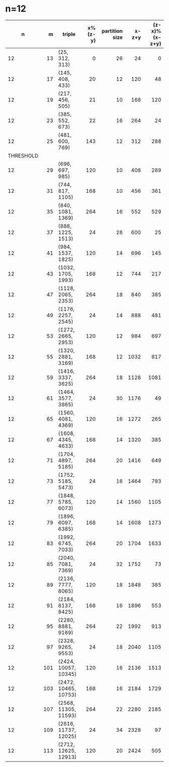 # n=12
|    n    | m |       triple       |x%(z-y)|partition size|x-z+y|(z-x)%(x-z+y)|
|---------|--:|--------------------|------:|-------------:|----:|------------:|
|       12| 13|(25, 312, 313)      |      0|            26|   24|            0|
|       12| 17|(145, 408, 433)     |     20|            12|  120|           48|
|       12| 19|(217, 456, 505)     |     21|            10|  168|          120|
|       12| 23|(385, 552, 673)     |     22|            16|  264|           24|
|       12| 25|(481, 600, 769)     |    143|            12|  312|          288|
|THRESHOLD|   |                    |       |              |     |             |
|       12| 29|(696, 697, 985)     |    120|            10|  408|          289|
|       12| 31|(744, 817, 1105)    |    168|            10|  456|          361|
|       12| 35|(840, 1081, 1369)   |    264|            16|  552|          529|
|       12| 37|(888, 1225, 1513)   |     24|            28|  600|           25|
|       12| 41|(984, 1537, 1825)   |    120|            14|  696|          145|
|       12| 43|(1032, 1705, 1993)  |    168|            12|  744|          217|
|       12| 47|(1128, 2065, 2353)  |    264|            18|  840|          385|
|       12| 49|(1176, 2257, 2545)  |     24|            14|  888|          481|
|       12| 53|(1272, 2665, 2953)  |    120|            12|  984|          697|
|       12| 55|(1320, 2881, 3169)  |    168|            12| 1032|          817|
|       12| 59|(1416, 3337, 3625)  |    264|            18| 1128|         1081|
|       12| 61|(1464, 3577, 3865)  |     24|            30| 1176|           49|
|       12| 65|(1560, 4081, 4369)  |    120|            16| 1272|          265|
|       12| 67|(1608, 4345, 4633)  |    168|            14| 1320|          385|
|       12| 71|(1704, 4897, 5185)  |    264|            20| 1416|          649|
|       12| 73|(1752, 5185, 5473)  |     24|            16| 1464|          793|
|       12| 77|(1848, 5785, 6073)  |    120|            14| 1560|         1105|
|       12| 79|(1896, 6097, 6385)  |    168|            14| 1608|         1273|
|       12| 83|(1992, 6745, 7033)  |    264|            20| 1704|         1633|
|       12| 85|(2040, 7081, 7369)  |     24|            32| 1752|           73|
|       12| 89|(2136, 7777, 8065)  |    120|            18| 1848|          385|
|       12| 91|(2184, 8137, 8425)  |    168|            16| 1896|          553|
|       12| 95|(2280, 8881, 9169)  |    264|            22| 1992|          913|
|       12| 97|(2328, 9265, 9553)  |     24|            18| 2040|         1105|
|       12|101|(2424, 10057, 10345)|    120|            16| 2136|         1513|
|       12|103|(2472, 10465, 10753)|    168|            16| 2184|         1729|
|       12|107|(2568, 11305, 11593)|    264|            22| 2280|         2185|
|       12|109|(2616, 11737, 12025)|     24|            34| 2328|           97|
|       12|113|(2712, 12625, 12913)|    120|            20| 2424|          505|

